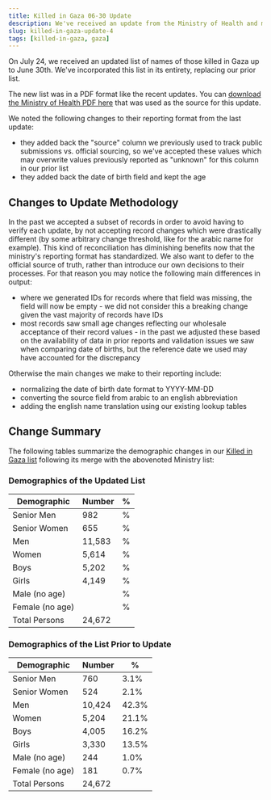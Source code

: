 ```yaml
---
title: Killed in Gaza 06-30 Update
description: We've received an update from the Ministry of Health and merged those changes with our existing list.
slug: killed-in-gaza-update-4
tags: [killed-in-gaza, gaza]
---
```


On July 24, we received an updated list of names of those killed in Gaza up to June 30th. We've incorporated this list in its entirety, replacing our prior list.

The new list was in a PDF format like the recent updates. You can <a href="/sources/20240630gaza.pdf">download the Ministry of Health PDF here</a> that was used as the source for this update.

We noted the following changes to their reporting format from the last update:

- they added back the "source" column we previously used to track public submissions vs. official sourcing, so we've accepted these values which may overwrite values previously reported as "unknown" for this column in our prior list
- they added back the date of birth field and kept the age

## Changes to Update Methodology

In the past we accepted a subset of records in order to avoid having to verify each update, by not accepting record changes which were drastically different (by some arbitrary change threshold, like for the arabic name for example). This kind of reconciliation has diminishing benefits now that the ministry's reporting format has standardized. We also want to defer to the official source of truth, rather than introduce our own decisions to their processes. For that reason you may notice the following main differences in output:

- where we generated IDs for records where that field was missing, the field will now be empty - we did not consider this a breaking change given the vast majority of records have IDs
- most records saw small age changes reflecting our wholesale acceptance of their record values - in the past we adjusted these based on the availability of data in prior reports and validation issues we saw when comparing date of births, but the reference date we used may have accounted for the discrepancy

Otherwise the main changes we make to their reporting include:

- normalizing the date of birth date format to YYYY-MM-DD
- converting the source field from arabic to an english abbreviation
- adding the english name translation using our existing lookup tables

## Change Summary

The following tables summarize the demographic changes in our [Killed in Gaza list](/docs/killed-in-gaza) following its merge with the abovenoted Ministry list:

### Demographics of the Updated List

| Demographic     | Number | %   |
| --------------- | ------ | --- |
| Senior Men      | 982    | %   |
| Senior Women    | 655    | %   |
| Men             | 11,583 | %   |
| Women           | 5,614  | %   |
| Boys            | 5,202  | %   |
| Girls           | 4,149  | %   |
| Male (no age)   |        | %   |
| Female (no age) |        | %   |
| Total Persons   | 24,672 |     |

### Demographics of the List Prior to Update

| Demographic     | Number | %     |
| --------------- | ------ | ----- |
| Senior Men      | 760    | 3.1%  |
| Senior Women    | 524    | 2.1%  |
| Men             | 10,424 | 42.3% |
| Women           | 5,204  | 21.1% |
| Boys            | 4,005  | 16.2% |
| Girls           | 3,330  | 13.5% |
| Male (no age)   | 244    | 1.0%  |
| Female (no age) | 181    | 0.7%  |
| Total Persons   | 24,672 |       |
